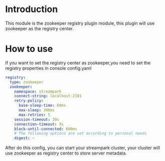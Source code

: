 # Introduction

This module is the zookeeper registry plugin module, this plugin will use zookeeper as the registry center.

# How to use

If you want to set the registry center as zookeeper,you need to set the registry properties in console config.yaml

```yaml
registry:
  type: zookeeper
  zookeeper:
    namespace: streampark
    connect-string: localhost:2181
    retry-policy:
      base-sleep-time: 60ms
      max-sleep: 300ms
      max-retries: 5
    session-timeout: 30s
    connection-timeout: 9s
    block-until-connected: 600ms
    # The following options are set according to personal needs    
    digest: ~
```

After do this config, you can start your streampark cluster, your cluster will use zookeeper as registry center to
store server metadata.
